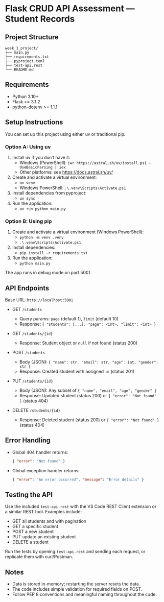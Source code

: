 # Flask CRUD API Assessment — Student Records



## Project Structure

```
week_1_project/
├── main.py
├── requirements.txt
├── pyproject.toml
├── test-api.rest
└── README.md
```

## Requirements

- Python 3.10+
- Flask >= 3.1.2
- python-dotenv >= 1.1.1

## Setup Instructions

You can set up this project using either uv or traditional pip.

### Option A: Using uv

1. Install uv if you don’t have it:
   - Windows (PowerShell): `iwr https://astral.sh/uv/install.ps1 -UseBasicParsing | iex`
   - Other platforms: see https://docs.astral.sh/uv/
2. Create and activate a virtual environment:
   - `uv venv`
   - Windows PowerShell: `.\.venv\Scripts\Activate.ps1`
3. Install dependencies from pyproject:
   - `uv sync`
4. Run the application:
   - `uv run python main.py`

### Option B: Using pip

1. Create and activate a virtual environment (Windows PowerShell):
   - `python -m venv .venv`
   - `.\.venv\Scripts\Activate.ps1`
2. Install dependencies:
   - `pip install -r requirements.txt`
3. Run the application:
   - `python main.py`

The app runs in debug mode on port 5001.

## API Endpoints

Base URL: `http://localhost:5001`

- GET `/students`
  - Query params: `page` (default 1), `limit` (default 10)
  - Response: `{ "students": [...], "page": <int>, "limit": <int> }`

- GET `/students/{id}`
  - Response: Student object or `null` if not found (status 200)

- POST `/students`
  - Body (JSON): `{ "name": str, "email": str, "age": int, "gender": str }`
  - Response: Created student with assigned `id` (status 201)

- PUT `/students/{id}`
  - Body (JSON): Any subset of `{ "name", "email", "age", "gender" }`
  - Response: Updated student (status 200) or `{ "error": "Not found" }` (status 404)

- DELETE `/students/{id}`
  - Response: Deleted student (status 200) or `{ "error": "Not found" }` (status 404)

## Error Handling

- Global 404 handler returns:
  ```json
  { "error": "Not found" }
  ```
- Global exception handler returns:
  ```json
  { "error": "An error occurred", "message": "Error details" }
  ```

## Testing the API

Use the included `test-api.rest` with the VS Code REST Client extension or a similar REST tool. Examples include:

- GET all students and with pagination
- GET a specific student
- POST a new student
- PUT update an existing student
- DELETE a student

Run the tests by opening `test-api.rest` and sending each request, or replicate them with curl/Postman.

## Notes

- Data is stored in-memory; restarting the server resets the data.
- The code includes simple validation for required fields on POST.
- Follow PEP 8 conventions and meaningful naming throughout the code.
